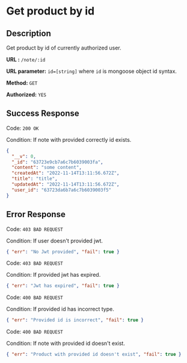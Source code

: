 # Get product by id

## Description

Get product by id of currently authorized user.

<b>URL :</b> `/note/:id`

<b>URL parameter:</b> `id=[string]` where `id` is mongoose object id syntax.

<b>Method:</b> `GET`

<b>Authorized:</b> `YES`

## Success Response

Code: `200 OK`

Condition: If note with provided correctly id exists.

```json
{
  "__v": 0,
  "_id": "63723e9cb7a6c7b6039003fa",
  "content": "some content",
  "createdAt": "2022-11-14T13:11:56.672Z",
  "title": "title",
  "updatedAt": "2022-11-14T13:11:56.672Z",
  "user_id": "63723da6b7a6c7b6039003f5"
}
```

## Error Response

Code: `403 BAD REQUEST`

Condition: If user doesn't provided jwt.

```json
{ "err": "No Jwt provided", "fail": true }
```

Code: `403 BAD REQUEST`

Condition: If provided jwt has expired.

```json
{ "err": "Jwt has expired", "fail": true }
```

Code: `400 BAD REQUEST`

Condition: If provided id has incorrect type.

```json
{ "err": "Provided id is incorrect", "fail": true }
```

Code: `400 BAD REQUEST`

Condition: If note with provided id doesn't exist.

```json
{ "err": "Product with provided id doesn't exist", "fail": true }
```
